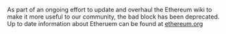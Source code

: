 As part of an ongoing effort to update and overhaul the Ethereum wiki to make it more useful to our community, the bad block has been deprecated. Up to date information about Etheruem can be found at [ethereum.org](https://ethereum.org)